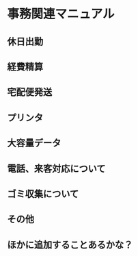 # 事務関連マニュアル
## 休日出勤
## 経費精算
## 宅配便発送
## プリンタ
## 大容量データ
## 電話、来客対応について
## ゴミ収集について
## その他


## ほかに追加することあるかな？
